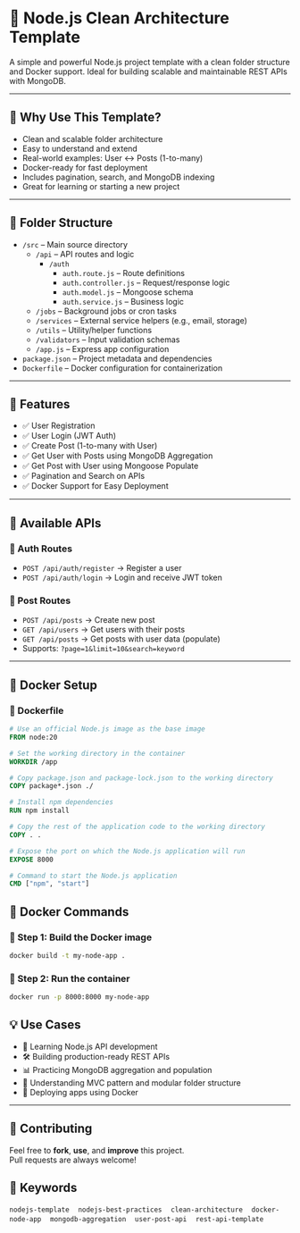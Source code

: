 # 🧩 Node.js Clean Architecture Template

A simple and powerful Node.js project template with a clean folder structure and Docker support. Ideal for building scalable and maintainable REST APIs with MongoDB.

---

## 🚀 Why Use This Template?

- Clean and scalable folder architecture
- Easy to understand and extend
- Real-world examples: User ↔ Posts (1-to-many)
- Docker-ready for fast deployment
- Includes pagination, search, and MongoDB indexing
- Great for learning or starting a new project

---

## 📁 Folder Structure

- `/src` – Main source directory
  - `/api` – API routes and logic
    - `/auth`
      - `auth.route.js` – Route definitions
      - `auth.controller.js` – Request/response logic
      - `auth.model.js` – Mongoose schema
      - `auth.service.js` – Business logic
  - `/jobs` – Background jobs or cron tasks
  - `/services` – External service helpers (e.g., email, storage)
  - `/utils` – Utility/helper functions
  - `/validators` – Input validation schemas
  - `/app.js` – Express app configuration
- `package.json` – Project metadata and dependencies
- `Dockerfile` – Docker configuration for containerization



---

## 🔐 Features

- ✅ User Registration
- ✅ User Login (JWT Auth)
- ✅ Create Post (1-to-many with User)
- ✅ Get User with Posts using MongoDB Aggregation
- ✅ Get Post with User using Mongoose Populate
- ✅ Pagination and Search on APIs
- ✅ Docker Support for Easy Deployment

---

## 🧪 Available APIs

### 🔸 Auth Routes
- `POST /api/auth/register` → Register a user
- `POST /api/auth/login` → Login and receive JWT token

### 🔸 Post Routes
- `POST /api/posts` → Create new post
- `GET /api/users` → Get users with their posts
- `GET /api/posts` → Get posts with user data (populate)
- Supports: `?page=1&limit=10&search=keyword`

---

## 🐳 Docker Setup

### 📄 Dockerfile

```dockerfile
# Use an official Node.js image as the base image
FROM node:20

# Set the working directory in the container
WORKDIR /app

# Copy package.json and package-lock.json to the working directory
COPY package*.json ./

# Install npm dependencies
RUN npm install

# Copy the rest of the application code to the working directory
COPY . .

# Expose the port on which the Node.js application will run
EXPOSE 8000

# Command to start the Node.js application
CMD ["npm", "start"]
```

## 🚀 Docker Commands

### 🔧 Step 1: Build the Docker image
```bash
docker build -t my-node-app . 
```

### 🏃 Step 2: Run the container

```bash
docker run -p 8000:8000 my-node-app
```


## 💡 Use Cases

- 🚀 Learning Node.js API development  
- 🛠️ Building production-ready REST APIs  
- 📊 Practicing MongoDB aggregation and population  
- 🧱 Understanding MVC pattern and modular folder structure  
- 🐳 Deploying apps using Docker  

---

## 🙌 Contributing

Feel free to **fork**, **use**, and **improve** this project.  
Pull requests are always welcome!


## 🔎 Keywords
`nodejs-template` &nbsp;&nbsp; `nodejs-best-practices` &nbsp;&nbsp; `clean-architecture` &nbsp;&nbsp; `docker-node-app` &nbsp;&nbsp; `mongodb-aggregation` &nbsp;&nbsp; `user-post-api` &nbsp;&nbsp; `rest-api-template`
